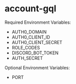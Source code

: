 # account-gql

Required Environment Variables: 
- AUTH0_DOMAIN
- AUTH0_CLIENT_ID
- AUTH0_CLIENT_SECRET
- ROLE_CODES
- DISCORD_BOT_TOKEN
- AUTH_SECRET

Optional Environment Variables: 
- PORT